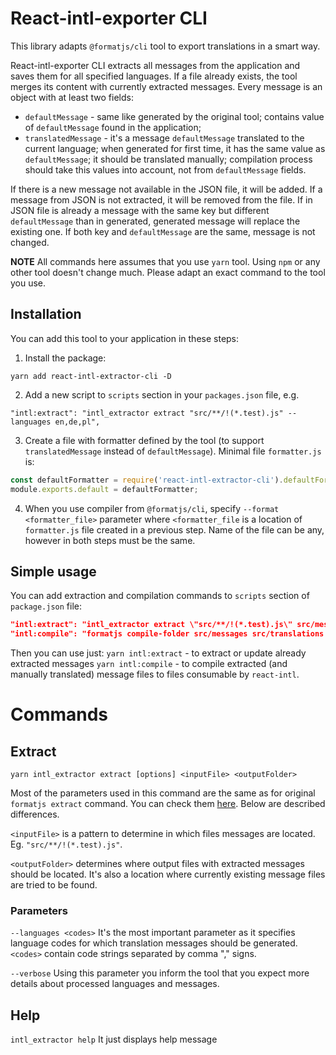 # React-intl-exporter CLI

This library adapts `@formatjs/cli` tool to export translations in a smart way.

React-intl-exporter CLI extracts all messages from the application and saves them for all specified languages. If a file already exists, the tool merges its content with currently extracted messages.
Every message is an object with at least two fields:

- `defaultMessage` - same like generated by the original tool; contains value of `defaultMessage` found in the application;
- `translatedMessage` - it's a message `defaultMessage` translated to the current language; when generated for first time, it has the same value as `defaultMessage`; it should be translated manually; compilation process should take this values into account, not from `defaultMessage` fields.

If there is a new message not available in the JSON file, it will be added. If a message from JSON is not extracted, it will be removed from the file.
If in JSON file is already a message with the same key but different `defaultMessage` than in generated, generated message will replace the existing one. If both key and `defaultMessage` are the same, message is not changed.

**NOTE** All commands here assumes that you use `yarn` tool. Using `npm` or any other tool doesn't change much. Please adapt an exact command to the tool you use.

## Installation

You can add this tool to your application in these steps:

1. Install the package:

```shell
yarn add react-intl-extractor-cli -D
```

2. Add a new script to `scripts` section in your `packages.json` file, e.g.

```
"intl:extract": "intl_extractor extract "src/**/!(*.test).js" --languages en,de,pl",
```

3. Create a file with formatter defined by the tool (to support `translatedMessage` instead of `defaultMessage`). Minimal file `formatter.js` is:

```js
const defaultFormatter = require('react-intl-extractor-cli').defaultFormatter;
module.exports.default = defaultFormatter;
```

4. When you use compiler from `@formatjs/cli`, specify `--format <formatter_file>` parameter where `<formatter_file` is a location of `formatter.js` file created in a previous step. Name of the file can be any, however in both steps must be the same.

## Simple usage

You can add extraction and compilation commands to `scripts` section of `package.json` file:

```json
"intl:extract": "intl_extractor extract \"src/**/!(*.test).js\" src/messages --languages en,pl",
"intl:compile": "formatjs compile-folder src/messages src/translations --format src/utils/compileFormatter.js",
```

Then you can use just:
`yarn intl:extract` - to extract or update already extracted messages
`yarn intl:compile` - to compile extracted (and manually translated) message files to files consumable by `react-intl`.

# Commands

## Extract

`yarn intl_extractor extract [options] <inputFile> <outputFolder>`

Most of the parameters used in this command are the same as for original `formatjs extract` command. You can check them [here](https://formatjs.io/docs/tooling/cli/).
Below are described differences.

`<inputFile>` is a pattern to determine in which files messages are located. Eg. `"src/**/!(*.test).js"`.

`<outputFolder>` determines where output files with extracted messages should be located. It's also a location where currently existing message files are tried to be found.

### Parameters

`--languages <codes>` It's the most important parameter as it specifies language codes for which translation messages should be generated. `<codes>` contain code strings separated by comma "," signs.

`--verbose` Using this parameter you inform the tool that you expect more details about processed languages and messages.

## Help

`intl_extractor help`
It just displays help message
